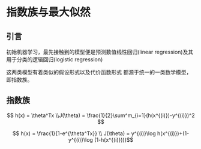 # 指数族与最大似然

## 引言

初始机器学习，最先接触到的模型便是预测数值线性回归(linear regression)及其用于分类的逻辑回归(logistic regression)


这两类模型有着类似的假设形式以及代价函数形式 都源于统一的一类数学模型，即指数族。

## 指数族

$$ h(x) = \theta^Tx \\J(\theta) = \frac{1}{2}\sum^m_{i=1}(h(x^{(i)})-y^{(i)})^2 $$

$$ h(x) = \frac{1}{1-e^{\theta^Tx}} \\ J(\theta) = y^{(i)}\log h(x^{(i)})+(1-y^{(i)}\log (1-h(x^{(i)})))$$